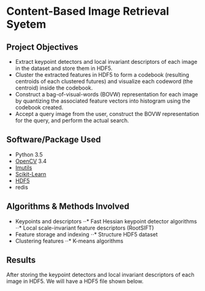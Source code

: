 # Content-Based Image Retrieval Syetem
## Project Objectives
* Extract keypoint detectors and local invariant descriptors of each image in the dataset and store them in HDF5.
* Cluster the extracted features in HDF5 to form a codebook (resulting centroids of each clustered futures) and visualize each codeword (the centroid) inside the codebook.
* Construct a bag-of-visual-words (BOVW) representation for each image by quantizing the associated feature vectors into histogram using the codebook created.
* Accept a query image from the user, construct the BOVW representation for the query, and perform the actual search.

## Software/Package Used
* Python 3.5
* [OpenCV](https://docs.opencv.org/3.4.1/) 3.4
* [Imutils](https://github.com/jrosebr1/imutils)
* [Scikit-Learn](http://scikit-learn.org/stable/)
* [HDF5](https://www.h5py.org/)
* redis

## Algorithms & Methods Involved
* Keypoints and descriptors
⋅⋅* Fast Hessian keypoint detector algorithms
⋅⋅* Local scale-invariant feature descriptors (RootSIFT)
* Feature storage and indexing
⋅⋅* Structure HDF5 dataset
* Clustering features
⋅⋅* K-means algorithms

## Results
After storing the keypoint detectors and local invariant descriptors of each image in HDF5. We will have a HDF5 file shown below.
